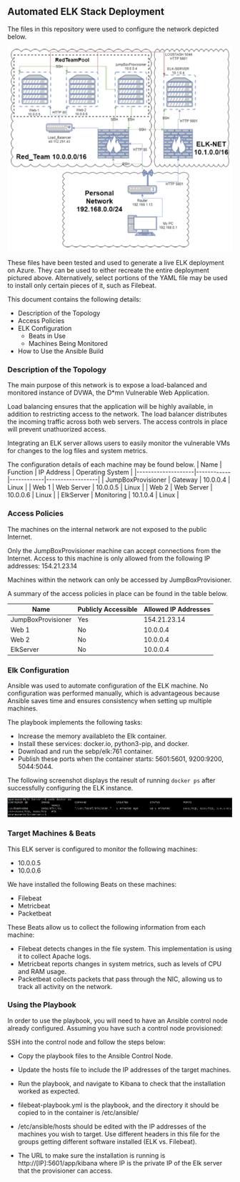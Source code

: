 ## Automated ELK Stack Deployment

The files in this repository were used to configure the network depicted below.

![](Diagrams/network.png)

These files have been tested and used to generate a live ELK deployment on Azure. They can be used to either recreate the entire deployment pictured above. Alternatively, select portions of the YAML file may be used to install only certain pieces of it, such as Filebeat.

This document contains the following details:
- Description of the Topology
- Access Policies
- ELK Configuration
  - Beats in Use
  - Machines Being Monitored
- How to Use the Ansible Build


### Description of the Topology

The main purpose of this network is to expose a load-balanced and monitored instance of DVWA, the D*mn Vulnerable Web Application.

Load balancing ensures that the application will be highly available, in addition to restricting access to the network.
The load balancer distributes the incoming traffic across both web servers. The access controls in place will prevent unathuorized access.

Integrating an ELK server allows users to easily monitor the vulnerable VMs for changes to the log files and system metrics.

The configuration details of each machine may be found below.
| Name               | Function   | IP Address | Operating System |
|--------------------|------------|------------|------------------|
| JumpBoxProvisioner | Gateway    | 10.0.0.4   | Linux            |
| Web 1              | Web Server | 10.0.0.5   | Linux            |
| Web 2              | Web Server | 10.0.0.6   | Linux            |
| ElkServer          | Monitoring | 10.1.0.4   | Linux            |

### Access Policies

The machines on the internal network are not exposed to the public Internet. 

Only the JumpBoxProvisioner machine can accept connections from the Internet. Access to this machine is only allowed from the following IP addresses:
154.21.23.14

Machines within the network can only be accessed by JumpBoxProvisioner.

A summary of the access policies in place can be found in the table below.

| Name               | Publicly Accessible | Allowed IP Addresses |
|--------------------|---------------------|----------------------|
| JumpBoxProvisioner | Yes                 | 154.21.23.14         |
| Web 1              | No                  | 10.0.0.4             |
| Web 2              | No                  | 10.0.0.4             |
| ElkServer          | No                  | 10.0.0.4             |

### Elk Configuration

Ansible was used to automate configuration of the ELK machine. No configuration was performed manually, which is advantageous because Ansible saves time and ensures consistency when setting up multiple machines.

The playbook implements the following tasks:
- Increase the memory availableto the Elk container.
- Install these services: docker.io, python3-pip, and docker.
- Download and run the sebp/elk:761 container.
- Publish these ports when the container starts: 5601:5601, 9200:9200, 5044:5044.

The following screenshot displays the result of running `docker ps` after successfully configuring the ELK instance.

![](Images/docker.png)

### Target Machines & Beats
This ELK server is configured to monitor the following machines:
- 10.0.0.5
- 10.0.0.6

We have installed the following Beats on these machines:
- Filebeat
- Metricbeat
- Packetbeat

These Beats allow us to collect the following information from each machine:
- Filebeat detects changes in the file system. This implementation is using it to collect Apache logs.
- Metricbeat reports changes in system metrics, such as levels of CPU and RAM usage.
- Packetbeat collects packets that pass through the NIC, allowing us to track all activity on the network.

### Using the Playbook
In order to use the playbook, you will need to have an Ansible control node already configured. Assuming you have such a control node provisioned: 

SSH into the control node and follow the steps below:
- Copy the playbook files to the Ansible Control Node.
- Update the hosts file to include the IP addresses of the target machines.
- Run the playbook, and navigate to Kibana to check that the installation worked as expected.

- filebeat-playbook.yml is the playbook, and the directory it should be copied to in the container is /etc/ansible/
- /etc/ansible/hosts should be edited with the IP addresses of the machines you wish to target. Use different headers in this file for the groups getting different software installed (ELK vs. Filebeat).
- The URL to make sure the installation is running is http://[IP]:5601/app/kibana where IP is the private IP of the Elk server that the provisioner can access.
